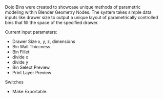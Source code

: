 Dojo Bins were created to showcase unique methods of parametric modeling within Blender Geometry Nodes. The system takes simple data inputs like drawer size to output a unique layout of parametrically controlled bins that fill the space of the specified drawer.

Current input parameters:
- Drawer Size
     x, y, z, dimensions
- Bin Wall Thiccness
- Bin Fillet
- divide x
- divide y
- Bin Select Preview
- Print Layer Preview

Switches
- Make Exportable.

